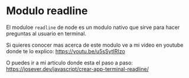 # Modulo readline

El moduloe `readline` de node es un modulo nativo que sirve para hacer preguntas al usuario en terminal. 

Si quieres conocer mas acerca de este modulo ve a mi video en youtube donde te lo explico:
https://youtu.be/u5sSytIRIzo

O puedes ir a mi articulo donde esta el paso a paso:
https://josever.dev/javascript/crear-app-terminal-readline/
